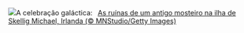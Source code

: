 ![](https://www.bing.com/th?id=OHR.JediMonastery_PT-BR8049739935_UHD.jpg&w=1000)A celebração galáctica:&nbsp;&ensp;[As ruínas de um antigo mosteiro na ilha de Skellig Michael, Irlanda (© MNStudio/Getty Images)](https://www.bing.com/th?id=OHR.JediMonastery_PT-BR8049739935_UHD.jpg)
<br><br/>
